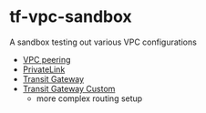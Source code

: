 # tf-vpc-sandbox

A sandbox testing out various VPC configurations

- [VPC peering](vpc-peering)
- [PrivateLink](private-link)
- [Transit Gateway](transit-gateway)
- [Transit Gateway Custom](transit-gateway-custom)
    - more complex routing setup